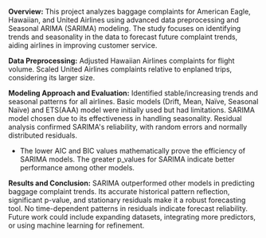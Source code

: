 **Overview:**
This project analyzes baggage complaints for American Eagle, Hawaiian, and United Airlines using advanced data preprocessing and Seasonal ARIMA (SARIMA) modeling. 
The study focuses on identifying trends and seasonality in the data to forecast future complaint trends, aiding airlines in improving customer service.

**Data Preprocessing:**
Adjusted Hawaiian Airlines complaints for flight volume.
Scaled United Airlines complaints relative to enplaned trips, considering its larger size.

**Modeling Approach and Evaluation:**
Identified stable/increasing trends and seasonal patterns for all airlines.
Basic models (Drift, Mean, Naïve, Seasonal Naïve) and ETS(AAA) model were initially used but had limitations.
SARIMA model chosen due to its effectiveness in handling seasonality.
Residual analysis confirmed SARIMA's reliability, with random errors and normally distributed residuals.
  - The lower AIC and BIC values mathematically prove the efficiency of SARIMA models.
The greater p_values for SARIMA indicate better performance among other models.

**Results and Conclusion:**
SARIMA outperformed other models in predicting baggage complaint trends.
Its accurate historical pattern reflection, significant p-value, and stationary residuals make it a robust forecasting tool.
No time-dependent patterns in residuals indicate forecast reliability.
Future work could include expanding datasets, integrating more predictors, or using machine learning for refinement.
